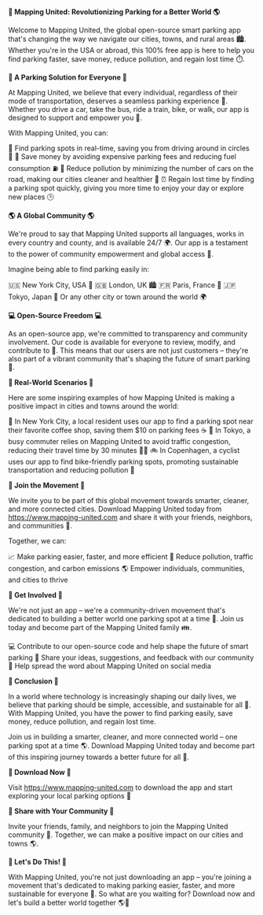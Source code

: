 **🚀 Mapping United: Revolutionizing Parking for a Better World 🌎**

Welcome to Mapping United, the global open-source smart parking app that's changing the way we navigate our cities, towns, and rural areas 🏙️. Whether you're in the USA or abroad, this 100% free app is here to help you find parking faster, save money, reduce pollution, and regain lost time ⏱️.

**🌟 A Parking Solution for Everyone 🌟**

At Mapping United, we believe that every individual, regardless of their mode of transportation, deserves a seamless parking experience 🚗. Whether you drive a car, take the bus, ride a train, bike, or walk, our app is designed to support and empower you 💪.

With Mapping United, you can:

📍 Find parking spots in real-time, saving you from driving around in circles 🔄
💸 Save money by avoiding expensive parking fees and reducing fuel consumption ⛽️
🌿 Reduce pollution by minimizing the number of cars on the road, making our cities cleaner and healthier 🌱
⏰ Regain lost time by finding a parking spot quickly, giving you more time to enjoy your day or explore new places 🕒

**🌎 A Global Community 🌎**

We're proud to say that Mapping United supports all languages, works in every country and county, and is available 24/7 🌍. Our app is a testament to the power of community empowerment and global access 🌟.

Imagine being able to find parking easily in:

🇺🇸 New York City, USA 🗽️
🇬🇧 London, UK 🏙️
🇫🇷 Paris, France 🚂
🇯🇵 Tokyo, Japan 🌆
Or any other city or town around the world 🌍

**💻 Open-Source Freedom 💻**

As an open-source app, we're committed to transparency and community involvement. Our code is available for everyone to review, modify, and contribute to 🤝. This means that our users are not just customers – they're also part of a vibrant community that's shaping the future of smart parking 🌟.

**🎉 Real-World Scenarios 🎉**

Here are some inspiring examples of how Mapping United is making a positive impact in cities and towns around the world:

🚗 In New York City, a local resident uses our app to find a parking spot near their favorite coffee shop, saving them $10 on parking fees ☕️
🚌 In Tokyo, a busy commuter relies on Mapping United to avoid traffic congestion, reducing their travel time by 30 minutes 🏃‍♂️
🚲 In Copenhagen, a cyclist uses our app to find bike-friendly parking spots, promoting sustainable transportation and reducing pollution 🌿

**💬 Join the Movement 💬**

We invite you to be part of this global movement towards smarter, cleaner, and more connected cities. Download Mapping United today from https://www.mapping-united.com and share it with your friends, neighbors, and communities 🤝.

Together, we can:

📈 Make parking easier, faster, and more efficient
💚 Reduce pollution, traffic congestion, and carbon emissions
🌎 Empower individuals, communities, and cities to thrive

**🎉 Get Involved 🎉**

We're not just an app – we're a community-driven movement that's dedicated to building a better world one parking spot at a time 🌟. Join us today and become part of the Mapping United family 👪.

💻 Contribute to our open-source code and help shape the future of smart parking
👥 Share your ideas, suggestions, and feedback with our community
📢 Help spread the word about Mapping United on social media

**🌟 Conclusion 🌟**

In a world where technology is increasingly shaping our daily lives, we believe that parking should be simple, accessible, and sustainable for all 🚀. With Mapping United, you have the power to find parking easily, save money, reduce pollution, and regain lost time.

Join us in building a smarter, cleaner, and more connected world – one parking spot at a time 🌎. Download Mapping United today and become part of this inspiring journey towards a better future for all 🌟.

**🔗 Download Now 🔗**

Visit https://www.mapping-united.com to download the app and start exploring your local parking options 📍

**💬 Share with Your Community 💬**

Invite your friends, family, and neighbors to join the Mapping United community 🤝. Together, we can make a positive impact on our cities and towns 🌎.

**🚀 Let's Do This! 🚀**

With Mapping United, you're not just downloading an app – you're joining a movement that's dedicated to making parking easier, faster, and more sustainable for everyone 🌟. So what are you waiting for? Download now and let's build a better world together 🌎👏